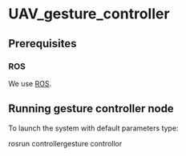 # UAV_gesture_controller

## Prerequisites

### ROS 
We use [ROS](http://www.ros.org/). 

## Running gesture controller node
To launch the system with default parameters type:

rosrun controllergesture controllor
